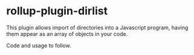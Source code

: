 # rollup-plugin-dirlist

This plugin allows import of directories into a Javascript program, having them appear as an array of objects in your code.

Code and usage to follow.
